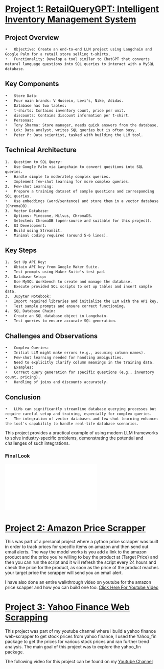 # [Project 1: RetailQueryGPT: Intelligent Inventory Management System](https://github.com/GauBhosale/Inventory-Manager-LLM-Project.git)

## Project Overview
	•	Objective: Create an end-to-end LLM project using Langchain and Google Palm for a retail store selling t-shirts.
	•	Functionality: Develop a tool similar to ChatGPT that converts natural language questions into SQL queries to interact with a MySQL database.
## Key Components
	•	Store Data:
	•	Four main brands: V Hussein, Levi's, Nike, Adidas.
	•	Database has two tables:
	•	t-shirts: Contains inventory count, price per unit.
	•	discounts: Contains discount information per t-shirt.
	•	Personas:
	•	Tony Sharma: Store manager, needs quick answers from the database.
	•	Lok: Data analyst, writes SQL queries but is often busy.
	•	Peter P: Data scientist, tasked with building the LLM tool.
## Technical Architecture
	1.	Question to SQL Query:
	•	Use Google Palm via Langchain to convert questions into SQL queries.
	•	Handle simple to moderately complex queries.
	•	Implement few-shot learning for more complex queries.
	2.	Few-shot Learning:
	•	Prepare a training dataset of sample questions and corresponding SQL queries.
	•	Use embeddings (word/sentence) and store them in a vector database (ChromaDB).
	3.	Vector Database:
	•	Options: Pinecone, Milvus, ChromaDB.
	•	Selected: ChromaDB (open-source and suitable for this project).
	4.	UI Development:
	•	Build using Streamlit.
	•	Minimal coding required (around 5-6 lines).
## Key Steps
	1.	Set Up API Key:
	•	Obtain API key from Google Maker Suite.
	•	Test prompts using Maker Suite's test pad.
	2.	Database Setup:
	•	Use MySQL Workbench to create and manage the database.
	•	Execute provided SQL scripts to set up tables and insert sample data.
	3.	Jupyter Notebook:
	•	Import required libraries and initialize the LLM with the API key.
	•	Test sample prompts and ensure correct functioning.
	4.	SQL Database Chain:
	•	Create an SQL database object in Langchain.
	•	Test queries to ensure accurate SQL generation.
## Challenges and Observations
	•	Complex Queries:
	•	Initial LLM might make errors (e.g., assuming column names).
	•	Few-shot learning needed for handling ambiguities.
	•	Need to explicitly clarify column meanings in the training data.
	•	Examples:
	•	Correct query generation for specific questions (e.g., inventory count, pricing).
	•	Handling of joins and discounts accurately.
## Conclusion
	•	LLMs can significantly streamline database querying processes but require careful setup and training, especially for complex queries.
	•	The integration of vector databases and few-shot learning enhances the tool's capability to handle real-life database scenarios.
This project provides a practical example of using modern LLM frameworks to solve industry-specific problems, demonstrating the potential and challenges of such integrations.


### Final Look 
![](RetailQueryGPT.pdf) 



# [Project 2: Amazon Price Scrapper](https://github.com/RonitMalik/BlackFriday_pythonScrapper)

This was part of a personal project where a python price scrapper was built in order to track prices for specific items on amazon and then send out email alerts. 
The way the model works is you add a link to the amazon product and the price you're willing to buy the product at (Target Price) and then you can run the script and it will refresh the script every 24 hours and check the price for the product, as soon as the price of the product reaches your target price the scrapper will send you an email alert. 

I have also done an entire walkthrough video on youtube for the amazon price scapper and how you can build one too. [Click Here For Youtube Video](https://www.youtube.com/watch?v=vO668yAX3p8)

# [Project 3: Yahoo Finance Web Scrapping](https://github.com/RonitMalik/BlackFriday_pythonScrapper)

This project was part of my youtube channel where i build a yahoo finance web-scrapper to get stock prices from yahoo finance, I used the Yahoo_fin package to get the prices for various stock prices and ran further trend analysis. The main goal of this project was to explore the yahoo_fin package. 

The following video for this project can be found on my [Youtube Channel](https://www.youtube.com/watch?v=AsxpHMq2auc&t=656s)
